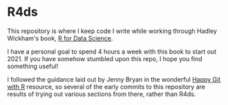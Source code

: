 # R4ds
This repository is where I keep code I write while working through Hadley Wickham's book, [R for Data Science](https://r4ds.had.co.nz/).

I have a personal goal to spend 4 hours a week with this book to start out 2021. If you have somehow stumbled upon this repo, I hope you find something useful! 

I followed the guidance laid out by Jenny Bryan in the wonderful [Happy Git with R](https://happygitwithr.com/) resource, so several of the early commits to this repository are results of trying out various sections from there, rather than R4ds. 
